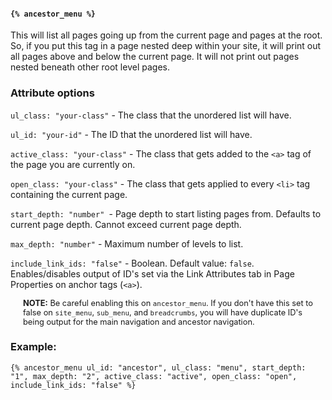 #### `{% ancestor_menu %}`

This will list all pages going up from the current page and pages at the root. So, if you put this tag in a page nested deep within your site, it will print out all pages above and below the current page. It will not print out pages nested beneath other root level pages.

### Attribute options

`ul_class: "your-class"` - The class that the unordered list will have.

`ul_id: "your-id"` - The ID that the unordered list will have.

`active_class: "your-class"` - The class that gets added to the `<a>` tag of the page you are currently on.

`open_class: "your-class"` - The class that gets applied to every `<li>` tag containing the current page.

`start_depth: "number" `- Page depth to start listing pages from. Defaults to current page depth. Cannot exceed current page depth.

`max_depth: "number"` - Maximum number of levels to list.

`include_link_ids: "false"` - Boolean. Default value: `false`. Enables/disables output of ID's set via the Link Attributes tab in Page Properties on anchor tags (`<a>`).

<p style="font-size: .8rem; padding-left: 20px;"><strong>NOTE:</strong> Be careful enabling this on <code>ancestor_menu</code>. If you don't have this set to false on <code>site_menu</code>, <code>sub_menu</code>, and <code>breadcrumbs</code>, you will have duplicate ID's being output for the main navigation and ancestor navigation.</p>

### Example:

```
{% ancestor_menu ul_id: "ancestor", ul_class: "menu", start_depth: "1", max_depth: "2", active_class: "active", open_class: "open", include_link_ids: "false" %}
```
